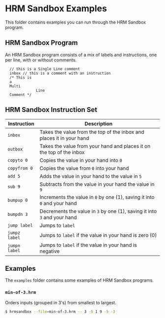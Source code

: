 # HRM Sandbox Examples
This folder contains examples you can run through the HRM Sandbox program.

## HRM Sandbox Program
An HRM Sandbox program consists of a mix of labels and instructions, one per
line, with or without comments.

```
  // this is a Single Line comment
  inbox // this is a comment with an instruction
  /* This is
  a
  Multi
              Line
  Comment */
```

## HRM Sandbox Instruction Set
| Instruction    | Description                                                          |
|----------------|----------------------------------------------------------------------|
| `inbox`        | Takes the value from the top of the inbox and places it in your hand |
| `outbox`       | Takes the value from your hand and places it on the top of the inbox |
| `copyto 0`     | Copies the value in your hand into `0`                              |
| `copyfrom 0`   | Copies the value from `0` into your hand                            |
| `add 5`        | Adds the value in your hand to the value in `5`                     |
| `sub 9`        | Subtracts from the value in your hand the value in `9`              |
| `bumpup 0`     | Increments the value in `0` by one (1), saving it into `0` and your hand |
| `bumpdn 3`     | Decrements the value in `3` by one (1), saving it into `3` and your hand |
| `jump label`   | Jumps to `label`                                                    |
| `jumpz label`  | Jumps to `label` if the value in your hand is zero (0)              |
| `jumpn label`  | Jumps to `label` if the value in your hand is negative              |

## Examples
The `examples` folder contains some examples of HRM Sandbox programs.

### `min-of-3.hrm`
Orders inputs (grouped in 3's) from smallest to largest.

```sh
$ hrmsandbox --file=min-of-3.hrm -- 3 -5 1 9 -5 -3
```
